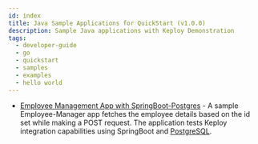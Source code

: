 ```yaml
---
id: index
title: Java Sample Applications for QuickStart (v1.0.0)
description: Sample Java applications with Keploy Demonstration
tags:
  - developer-guide
  - go
  - quickstart
  - samples
  - examples
  - hello world
---
```


- [Employee Management App with SpringBoot-Postgres](/docs/1.0.0/java/quickstart/spring-sql) - A sample Employee-Manager app fetches the employee details based on the id set while making a POST request. The application tests Keploy integration capabilities using SpringBoot and [PostgreSQL](https://www.postgresql.org/).
